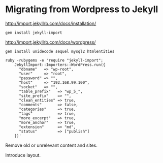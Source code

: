 # Migrating from Wordpress to Jekyll

http://import.jekyllrb.com/docs/installation/

`gem install jekyll-import`

http://import.jekyllrb.com/docs/wordpress/

`gem install unidecode sequel mysql2 htmlentities`

```
ruby -rubygems -e 'require "jekyll-import";
    JekyllImport::Importers::WordPress.run({
      "dbname"   => "wp-root",
      "user"     => "root",
      "password" => "",
      "host"     => "192.168.99.100",
      "socket"   => "",
      "table_prefix"   => "wp_5_",
      "site_prefix"    => "",
      "clean_entities" => true,
      "comments"       => false,
      "categories"     => true,
      "tags"           => true,
      "more_excerpt"   => true,
      "more_anchor"    => true,
      "extension"      => "md",
      "status"         => ["publish"]
    })'
```

Remove old or unrelevant content and sites.

Introduce layout.
